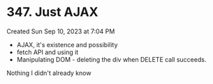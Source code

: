 # 347. Just AJAX
Created Sun Sep 10, 2023 at 7:04 PM

- AJAX, it's existence and possibility
- fetch API and using it
- Manipulating DOM - deleting the div when DELETE call succeeds.

Nothing I didn't already know
